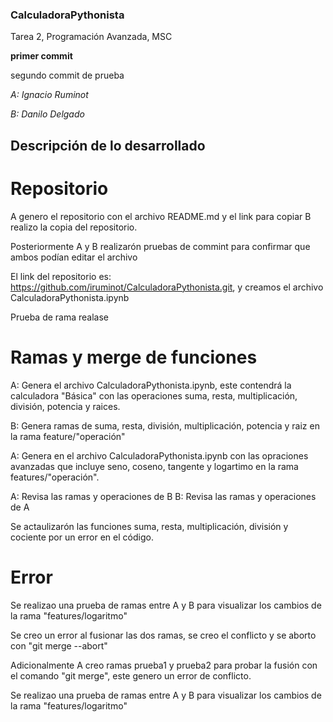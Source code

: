 ### CalculadoraPythonista
Tarea 2, Programación Avanzada, MSC

**primer commit**

segundo commit de prueba 

*A: Ignacio Ruminot*

*B: Danilo Delgado*

## Descripción de lo desarrollado
# Repositorio
A genero el repositorio con el archivo README.md y el link para copiar
B realizo la copia del repositorio.

Posteriormente A y B realizarón pruebas de commint para confirmar que ambos podían editar el archivo

El link del repositorio es: https://github.com/iruminot/CalculadoraPythonista.git, y creamos el archivo CalculadoraPythonista.ipynb

Prueba de rama realase 
# Ramas y merge de funciones
A: Genera el archivo CalculadoraPythonista.ipynb, este contendrá la calculadora "Básica" con las operaciones suma, resta, multiplicación, división, potencia y raices.

B: Genera ramas de suma, resta, división, multiplicación, potencia y raiz en la rama feature/"operación"

A: Genera en el archivo CalculadoraPythonista.ipynb con las opraciones avanzadas que incluye seno, coseno, tangente y logartimo en la rama features/"operación".

A: Revisa las ramas y operaciones de B
B: Revisa las ramas y operaciones de A

Se actaulizarón las funciones suma, resta, multiplicación, división y cociente por un error en el código.
# Error
Se realizao una prueba de ramas entre A y B para visualizar los cambios de la rama "features/logaritmo"

Se creo un error al fusionar las dos ramas, se creo el conflicto y se aborto con "git merge --abort"

Adicionalmente A creo ramas prueba1 y prueba2 para probar la fusión con el comando "git merge", este genero un error de conflicto.


Se realizao una prueba de ramas entre A y B para visualizar los cambios de la rama "features/logaritmo"

